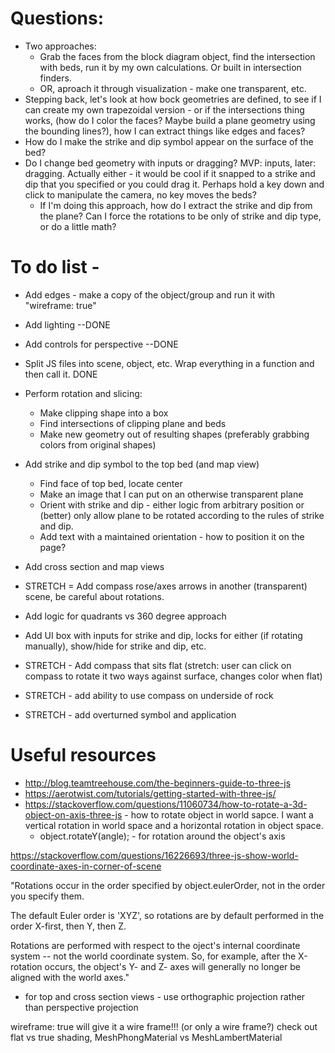 # Questions:
  * Two approaches: 
    * Grab the faces from the block diagram object, find the intersection with beds, run it by my own calculations. Or built in intersection finders.
    * OR, aproach it through visualization - make one transparent, etc. 
  * Stepping back, let's look at how bock geometries are defined, to see if I can create my own trapezoidal version - or if the intersections thing works, (how do I color the faces? Maybe build a plane geometry using the bounding lines?), how I can extract things like edges and faces? 
  * How do I make the strike and dip symbol appear on the surface of the bed?
  * Do I change bed geometry with inputs or dragging? MVP: inputs, later: dragging. Actually either - it would be cool if it snapped to a strike and dip that you specified or you could drag it. Perhaps hold a key down and click to manipulate the camera, no key moves the beds?
    * If I'm doing this approach, how do I extract the strike and dip from the plane? Can I force the rotations to be only of strike and dip type, or do a little math?


# To do list - 
  * Add edges - make a copy of the object/group and run it with "wireframe: true"
  * Add lighting --DONE
  * Add controls for perspective --DONE
  * Split JS files into scene, object, etc. Wrap everything in a function and then call it. DONE

  * Perform rotation and slicing:
    * Make clipping shape into a box
    * Find intersections of clipping plane and beds
    * Make new geometry out of resulting shapes (preferably grabbing colors from original shapes)
  
  * Add strike and dip symbol to the top bed (and map view)
    * Find face of top bed, locate center
    * Make an image that I can put on an otherwise transparent plane
    * Orient with strike and dip - either logic from arbitrary position or (better) only allow plane to be rotated according to the rules of strike and dip.
    * Add text with a maintained orientation - how to position it on the page? 
  
  * Add cross section and map views
  * STRETCH = Add compass rose/axes arrows in another (transparent) scene, be careful about rotations. 

  * Add logic for quadrants vs 360 degree approach
  * Add UI box with inputs for strike and dip, locks for either (if rotating manually), show/hide for strike and dip, etc. 
  
  * STRETCH - Add compass that sits flat (stretch: user can click on compass to rotate it two ways against surface, changes color when flat)
  * STRETCH - add ability to use compass on underside of rock
  * STRETCH - add overturned symbol and application

  
# Useful resources

* http://blog.teamtreehouse.com/the-beginners-guide-to-three-js
* https://aerotwist.com/tutorials/getting-started-with-three-js/
* https://stackoverflow.com/questions/11060734/how-to-rotate-a-3d-object-on-axis-three-js - how to rotate object in world sapce. I want a vertical rotation in world space and a horizontal rotation in object space. 
  * object.rotateY(angle); - for rotation around the object's axis

https://stackoverflow.com/questions/16226693/three-js-show-world-coordinate-axes-in-corner-of-scene

"Rotations occur in the order specified by object.eulerOrder, not in the order you specify them.

The default Euler order is 'XYZ', so rotations are by default performed in the order X-first, then Y, then Z.

Rotations are performed with respect to the oject's internal coordinate system -- not the world coordinate system. So, for example, after the X-rotation occurs, the object's Y- and Z- axes will generally no longer be aligned with the world axes."

 - for top and cross section views - use orthographic projection rather than perspective projection

wireframe: true will give it a wire frame!!! (or only a wire frame?)
check out flat vs true shading, MeshPhongMaterial vs MeshLambertMaterial